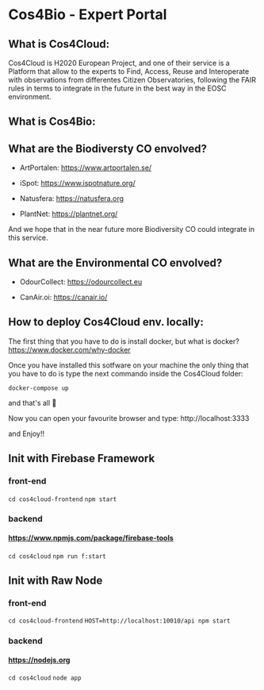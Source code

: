 # Cos4Bio - Expert Portal

## What is Cos4Cloud:

Cos4Cloud is H2020 European Project, and one of their service is a Platform that allow to the experts to Find, Access, Reuse and Interoperate with observations from differentes Citizen Observatories, following the FAIR rules in terms to integrate in the future in the best way in the EOSC environment. 

## What is Cos4Bio:

## What are the Biodiversty CO envolved?

- ArtPortalen: https://www.artportalen.se/

- iSpot: https://www.ispotnature.org/

- Natusfera: https://natusfera.org 

- PlantNet: https://plantnet.org/

And we hope that in the near future more Biodiversity CO could integrate in this service.

## What are the Environmental CO envolved?

- OdourCollect: https://odourcollect.eu

- CanAir.oi: https://canair.io/


## How to deploy Cos4Cloud env. locally:

The first thing that you have to do is install docker, but what is docker? https://www.docker.com/why-docker 

Once you have installed this sotfware on your machine the only thing that you have to do is type the next commando inside the Cos4Cloud folder:

```docker-compose up```

and that's all 🙌

Now you can open your favourite browser and type: http://localhost:3333

and Enjoy!!

## Init with Firebase Framework
### front-end
```cd cos4cloud-frontend```
```npm start```

### backend
#### https://www.npmjs.com/package/firebase-tools
```cd cos4cloud```
```npm run f:start```

## Init with Raw Node
### front-end
```cd cos4cloud-frontend```
```HOST=http://localhost:10010/api npm start```

### backend
#### https://nodejs.org
```cd cos4cloud```
```node app```

